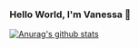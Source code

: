 ### Hello World, I'm Vanessa 👋
[![Anurag's github stats](https://github-readme-stats.vercel.app/api?username=veevargas&&hide=prs,issues,contribs&count_private=true&show_icons=true&theme=tokyonight)](https://github.com/anuraghazra/github-readme-stats)

<!--
**VeeVargas/veevargas** is a ✨ _special_ ✨ repository because its `README.md` (this file) appears on your GitHub profile.

Options: &hide=stars,commits,prs,issues,contribs

Quick Tip (Align The Repo Cards)
You usually won't be able to layout the images side by side. To do that you can use this approach:
<a href="https://github.com/anuraghazra/github-readme-stats">
  <img align="center" src="https://github-readme-stats.vercel.app/api/pin/?username=anuraghazra&repo=github-readme-stats" />
</a>
<a href="https://github.com/anuraghazra/convoychat">
  <img align="center" src="https://github-readme-stats.vercel.app/api/pin/?username=anuraghazra&repo=convoychat" />
</a>


Here are some ideas to get you started:

- 🔭 I’m currently working on ...
- 🌱 I’m currently learning ...
- 👯 I’m looking to collaborate on ...
- 🤔 I’m looking for help with ...
- 💬 Ask me about ...
- 📫 How to reach me: ...
- 😄 Pronouns: ...
- ⚡ Fun fact: ...



-->
